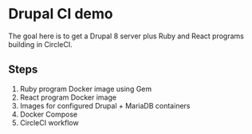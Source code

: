 # Drupal CI demo
The goal here is to get a Drupal 8 server plus Ruby and React programs building in CircleCI.

## Steps
1. Ruby program Docker image using Gem
2. React program Docker image
3. Images for configured Drupal + MariaDB containers
4. Docker Compose
5. CircleCI workflow
